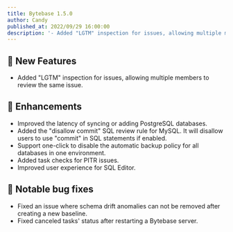 ```yaml
---
title: Bytebase 1.5.0
author: Candy
published_at: 2022/09/29 16:00:00
description: '- Added "LGTM" inspection for issues, allowing multiple members to review the same issue. - Improved the latency of syncing or adding PostgreSQL databases. - Added the "disallow commit" SQL review rule for MySQL. It will disallow users to use "commit" in SQL statements if enabled.'
---
```


## 🚀 New Features

- Added "LGTM" inspection for issues, allowing multiple members to review the same issue.

## 🎄 Enhancements

- Improved the latency of syncing or adding PostgreSQL databases.
- Added the "disallow commit" SQL review rule for MySQL. It will disallow users to use "commit" in SQL statements if enabled.
- Support one-click to disable the automatic backup policy for all databases in one environment.
- Added task checks for PITR issues.
- Improved user experience for SQL Editor.

## 🐞 Notable bug fixes

- Fixed an issue where schema drift anomalies can not be removed after creating a new baseline.
- Fixed canceled tasks' status after restarting a Bytebase server.

<IncludeBlock url="/docs/get-started/install/install-upgrade"></IncludeBlock>
